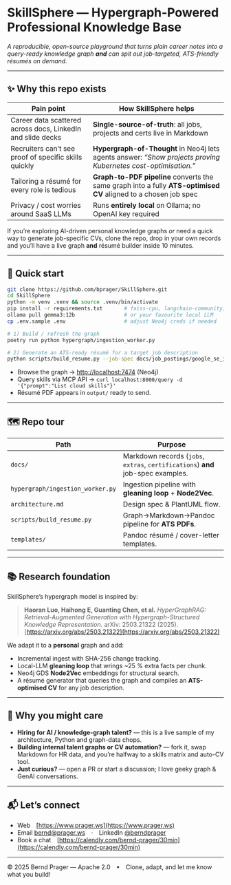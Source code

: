 # SkillSphere — Hypergraph-Powered Professional Knowledge Base

*A reproducible, open-source playground that turns plain career notes into a query-ready knowledge graph **and** can spit out job-targeted, ATS-friendly résumés on demand.*

---

## ✨ Why this repo exists

| Pain point                                                  | How SkillSphere helps                                                                                            |
| ----------------------------------------------------------- | ---------------------------------------------------------------------------------------------------------------- |
| Career data scattered across docs, LinkedIn and slide decks | **Single-source-of-truth**: all jobs, projects and certs live in Markdown                                        |
| Recruiters can’t see proof of specific skills quickly       | **Hypergraph-of-Thought** in Neo4j lets agents answer: *“Show projects proving Kubernetes cost-optimisation.”*   |
| Tailoring a résumé for every role is tedious                | **Graph-to-PDF pipeline** converts the same graph into a fully **ATS-optimised CV** aligned to a chosen job spec |
| Privacy / cost worries around SaaS LLMs                     | Runs **entirely local** on Ollama; no OpenAI key required                                                        |

If you’re exploring AI-driven personal knowledge graphs *or* need a quick way to generate job-specific CVs, clone the repo, drop in your own records and you’ll have a live graph **and** résumé builder inside 10 minutes.

---

## 🚀 Quick start

```bash
git clone https://github.com/bprager/SkillSphere.git
cd SkillSphere
python -m venv .venv && source .venv/bin/activate
pip install -r requirements.txt       # faiss-cpu, langchain-community, neo4j-driver…
ollama pull gemma3:12b                # or your favourite local LLM
cp .env.sample .env                   # adjust Neo4j creds if needed

# 1) Build / refresh the graph
poetry run python hypergraph/ingestion_worker.py

# 2) Generate an ATS-ready résumé for a target job description
python scripts/build_resume.py --job-spec docs/job_postings/google_se_iii.md
```

* Browse the graph → [http://localhost:7474](http://localhost:7474) (Neo4j)
* Query skills via MCP API → `curl localhost:8000/query -d '{"prompt":"List cloud skills"}'`
* Résumé PDF appears in `output/` ready to send.

---

## 🗺️ Repo tour

| Path                             | Purpose                                                                          |
| -------------------------------- | -------------------------------------------------------------------------------- |
| `docs/`                          | Markdown records (`jobs`, `extras`, `certifications`) **and** job-spec examples. |
| `hypergraph/ingestion_worker.py` | Ingestion pipeline with **gleaning loop** + **Node2Vec**.                        |
| `architecture.md`                | Design spec & PlantUML flow.                                                     |
| `scripts/build_resume.py`        | Graph→Markdown→Pandoc pipeline for **ATS PDFs**.                                 |
| `templates/`                     | Pandoc résumé / cover-letter templates.                                          |

---

## 📚 Research foundation

SkillSphere’s hypergraph model is inspired by:

> **Haoran Luo, Haihong E, Guanting Chen, et al.**
> *HyperGraphRAG: Retrieval-Augmented Generation with Hypergraph-Structured Knowledge Representation.*
> arXiv: 2503.21322 (2025). [https://arxiv.org/abs/2503.21322](https://arxiv.org/abs/2503.21322)

We adapt it to a **personal** graph and add:

* Incremental ingest with SHA-256 change tracking.
* Local-LLM **gleaning loop** that wrings \~25 % extra facts per chunk.
* Neo4j GDS **Node2Vec** embeddings for structural search.
* A résumé generator that queries the graph and compiles an **ATS-optimised CV** for any job description.

---

## 🤝 Why you might care

* **Hiring for AI / knowledge-graph talent?** — this is a live sample of my architecture, Python and graph-data chops.
* **Building internal talent graphs or CV automation?** — fork it, swap Markdown for HR data, and you’re halfway to a skills matrix and auto-CV tool.
* **Just curious?** — open a PR or start a discussion; I love geeky graph & GenAI conversations.

---

## 📬 Let’s connect

* Web [https://www.prager.ws](https://www.prager.ws)
* Email [bernd@prager.ws](mailto:bernd@prager.ws) · LinkedIn [@berndprager](https://www.linkedin.com/in/berndprager)
* Book a chat [https://calendly.com/bernd-prager/30min](https://calendly.com/bernd-prager/30min)

---

© 2025 Bernd Prager — Apache 2.0 • Clone, adapt, and let me know what you build!

